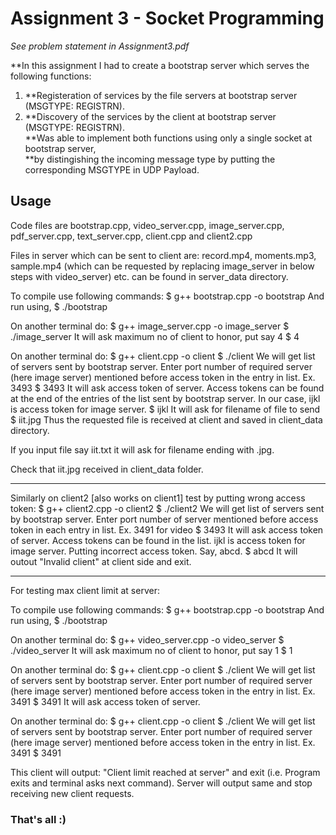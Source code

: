 # Assignment 3 - Socket Programming

*See problem statement in Assignment3.pdf*

**In this assignment I had to create a bootstrap server which serves the following functions:  
1. **Registeration of services by the file servers at bootstrap server (MSGTYPE: REGISTRN).  
2. **Discovery of the services by the client at bootstrap server (MSGTYPE: REGISTRN).  
**Was able to implement both functions using only a single socket at bootstrap server,  
**by distingishing the incoming message type by putting the corresponding MSGTYPE in UDP Payload.

## Usage

Code files are bootstrap.cpp, video_server.cpp, image_server.cpp, pdf_server.cpp, text_server.cpp, client.cpp and client2.cpp

Files in server which can be sent to client are: record.mp4, moments.mp3, sample.mp4 (which can be requested by replacing image_server in below steps with video_server) etc. can be found in server_data directory.

To compile use following commands:
$ g++ bootstrap.cpp -o bootstrap
And run using,
$ ./bootstrap

On another terminal do:
$ g++ image_server.cpp -o image_server
$ ./image_server
It will ask maximum no of client to honor, put say 4
$ 4

On another terminal do:
$ g++ client.cpp -o client
$ ./client
We will get list of servers sent by bootstrap server. Enter port number of required server (here image server) mentioned before access token in the entry in list. Ex. 3493
$ 3493
It will ask access token of server. Access tokens can be found at the end of the entries of the list sent by bootstrap server. In our case, ijkl is access token for image server.
$ ijkl
It will ask for filename of file to send
$ iit.jpg
Thus the requested file is received at client and saved in client_data directory.

If you input file say iit.txt it will ask for filename ending with .jpg.

Check that iit.jpg received in client_data folder.

-------------------------------------------------------

Similarly on client2 [also works on client1] test by putting wrong access token:
$ g++ client2.cpp -o client2
$ ./client2
We will get list of servers sent by bootstrap server. Enter port number of server mentioned before access token in each entry in list. Ex. 3491 for video
$ 3493
It will ask access token of server. Access tokens can be found in the list. ijkl is access token for image server. Putting incorrect access token. Say, abcd.
$ abcd
It will outout "Invalid client" at client side and exit.

-------------------------------------------------------

For testing max client limit at server:

To compile use following commands:
$ g++ bootstrap.cpp -o bootstrap
And run using,
$ ./bootstrap

On another terminal do:
$ g++ video_server.cpp -o video_server
$ ./video_server
It will ask maximum no of client to honor, put say 1
$ 1

On another terminal do:
$ g++ client.cpp -o client
$ ./client
We will get list of servers sent by bootstrap server. Enter port number of required server (here image server) mentioned before access token in the entry in list. Ex. 3491
$ 3491
It will ask access token of server.

On another terminal do:
$ g++ client.cpp -o client
$ ./client
We will get list of servers sent by bootstrap server. Enter port number of required server (here image server) mentioned before access token in the entry in list. Ex. 3491
$ 3491

This client will output: "Client limit reached at server" and exit (i.e. Program exits and terminal asks next command).
Server will output same and stop receiving new client requests.

### That's all :)
